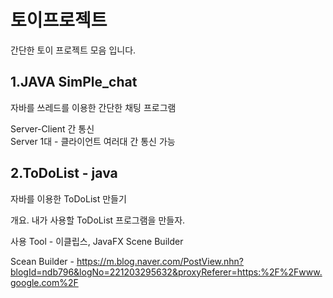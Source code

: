 토이프로젝트
=================

간단한 토이 프로젝트 모음 입니다.


1.JAVA SimPle_chat
-----------------
자바를 쓰레드를 이용한 간단한 채팅 프로그램

Server-Client 간 통신    
Server 1대 - 클라이언트 여러대 간 통신 가능



2.ToDoList - java
-----------------

자바를 이용한 ToDoList 만들기    

개요. 내가 사용할 ToDoList 프로그램을 만들자.    

사용 Tool - 이클립스, JavaFX Scene Builder     

Scean Builder - https://m.blog.naver.com/PostView.nhn?blogId=ndb796&logNo=221203295632&proxyReferer=https:%2F%2Fwww.google.com%2F
